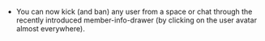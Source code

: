 - You can now kick (and ban) any user from a space or chat through the recently introduced member-info-drawer (by clicking on the user avatar almost everywhere).
